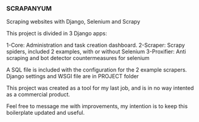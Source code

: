 ### SCRAPANYUM ###

Scraping websites with Django, Selenium and Scrapy


This project is divided in 3 Django apps:

1-Core: Administration and task creation dashboard.
2-Scraper: Scrapy spiders, included 2 examples, with or without Selenium
3-Proxifier: Anti scraping and bot detector countermeasures for selenium

A SQL file is included with the configuration for the 2 example scrapers.
Django settings and WSGI file are in PROJECT folder

This project was created as a tool for my last job, and is in no way intented as a commercial product.

Feel free to message me with improvements, my intention is to keep this boilerplate updated and useful.